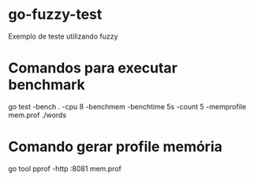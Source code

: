 # go-fuzzy-test
Exemplo de teste utilizando fuzzy


# Comandos para executar benchmark
go test -bench . -cpu 8 -benchmem -benchtime 5s -count 5 -memprofile mem.prof ./words

# Comando gerar profile memória
go tool pprof -http :8081 mem.prof